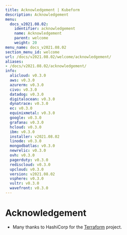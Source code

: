 ```yaml
---
title: Acknowledgement | Kubeform
description: Acknowledgement
menu:
  docs_v2021.08.02:
    identifier: acknowledgement
    name: Acknowledgement
    parent: welcome
    weight: 20
menu_name: docs_v2021.08.02
section_menu_id: welcome
url: /docs/v2021.08.02/welcome/acknowledgement/
aliases:
- /docs/v2021.08.02/acknowledgement/
info:
  alicloud: v0.3.0
  aws: v0.3.0
  azurerm: v0.3.0
  civo: v0.3.0
  datadog: v0.3.0
  digitalocean: v0.3.0
  dynatrace: v0.3.0
  ec: v0.3.0
  equinixmetal: v0.3.0
  google: v0.3.0
  grafana: v0.3.0
  hcloud: v0.3.0
  ibm: v0.3.0
  installer: v2021.08.02
  linode: v0.3.0
  mongodbatlas: v0.3.0
  newrelic: v0.3.0
  ovh: v0.3.0
  pagerduty: v0.3.0
  rediscloud: v0.3.0
  upcloud: v0.3.0
  version: v2021.08.02
  vsphere: v0.3.0
  vultr: v0.3.0
  wavefront: v0.3.0
---
```


# Acknowledgement
 - Many thanks to HashiCorp for the [Terraform](https://terraform.io) project.
